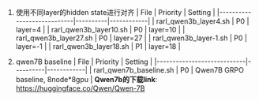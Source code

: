 
1. 使用不同layer的hidden state进行对齐
    | File                       | Priority | Setting     |
    |----------------------------|----------|------------|
    | rarl_qwen3b_layer4.sh       | P0       | layer=4 |
    | rarl_qwen3b_layer10.sh       | P0       | layer=10 |
    | rarl_qwen3b_layer27.sh       | P0       | layer=27 |
    | rarl_qwen3b_layer-1.sh       | P0       | layer=-1 |
    | rarl_qwen3b_layer18.sh       | P1       | layer=18 |

2. qwen7B baseline
    | File                       | Priority | Setting     |
    |----------------------------|----------|------------|
    | rarl_qwen7b_baseline.sh       | P0       | Qwen7B GRPO baseline, 8node*8gpu  |
    **Qwen7b的下载link**: https://huggingface.co/Qwen/Qwen-7B
